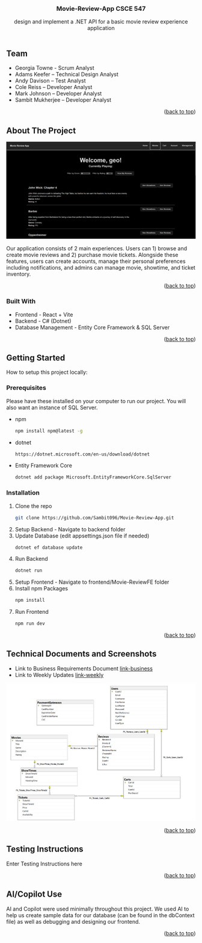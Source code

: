 <a id="readme-top"></a>
<br />
<div align="center">
<h3 align="center">Movie-Review-App CSCE 547</h3>

  <p align="center">
    design and implement a .NET API for a basic movie review experience application
    <br />
    <br />
  </p>
</div>

## Team

* Georgia Towne - Scrum Analyst
*	Adams Keefer – Technical Design Analyst
*	Andy Davison – Test Analyst
*	Cole Reiss – Developer Analyst
*	Mark Johnson – Developer Analyst
*	Sambit Mukherjee – Developer Analyst

<p align="right">(<a href="#readme-top">back to top</a>)</p>

## About The Project

![Product Name Screen Shot][product-screenshot]

Our application consists of 2 main experiences. Users can 1) browse and create movie reviews and 2) purchase movie tickets. Alongside these features, users can create accounts, manage their personal preferences including notifications, and admins can manage movie, showtime, and ticket inventory.

<p align="right">(<a href="#readme-top">back to top</a>)</p>

### Built With

* Frontend - React + Vite
* Backend - C# (Dotnet)
* Database Management - Entity Core Framework & SQL Server

<p align="right">(<a href="#readme-top">back to top</a>)</p>



<!-- GETTING STARTED -->
## Getting Started

How to setup this project locally:

### Prerequisites

Please have these installed on your computer to run our project. You will also want an instance of SQL Server.
* npm
  ```sh
  npm install npm@latest -g
  ```
* dotnet
  ```sh
  https://dotnet.microsoft.com/en-us/download/dotnet
  ```
* Entity Framework Core
  ```sh
  dotnet add package Microsoft.EntityFrameworkCore.SqlServer
  ```

### Installation

1. Clone the repo
   ```sh
   git clone https://github.com/Sambit096/Movie-Review-App.git
   ```
2. Setup Backend - Navigate to backend folder
3. Update Database (edit appsettings.json file if needed)
   ```sh
   dotnet ef database update
   ```
4. Run Backend
   ```sh
   dotnet run
   ```
5. Setup Frontend - Navigate to frontend/Movie-ReviewFE folder
6. Install npm Packages
   ```sh
   npm install
   ```
7. Run Frontend
   ```sh
   npm run dev
   ```

<p align="right">(<a href="#readme-top">back to top</a>)</p>


## Technical Documents and Screenshots

* Link to Business Requirements Document [link-business]
* Link to Weekly Updates [link-weekly]

![Entity Screen Shot][entity-screenshot]

<p align="right">(<a href="#readme-top">back to top</a>)</p>


## Testing Instructions

Enter Testing Instructions here

<p align="right">(<a href="#readme-top">back to top</a>)</p>


## AI/Copilot Use

AI and Copilot were used minimally throughout this project. We used AI to help us create sample data for our database (can be found in the dbContext file) as well as debugging and designing our frontend.

<p align="right">(<a href="#readme-top">back to top</a>)</p>






[product-screenshot]: ReadmeInfo/project.png
[entity-screenshot]: ReadmeInfo/entities.png
[link-business]: https://docs.google.com/document/d/1SQUSj7MYeESE2oluxp6o_LA63nJzexJ2unEtSn-zBtM/edit?usp=sharing
[link-weekly]: https://emailsc-my.sharepoint.com/:w:/g/personal/gtowne_email_sc_edu/EQ2EE0_qcTRLsuc1F3g_rY8BtWFXlseZhtPhAvDRopV9UA?e=ho6wNJ
